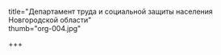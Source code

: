 title="Департамент труда и социальной защиты населения Новгородской области"    
thumb="org-004.jpg"   

+++
